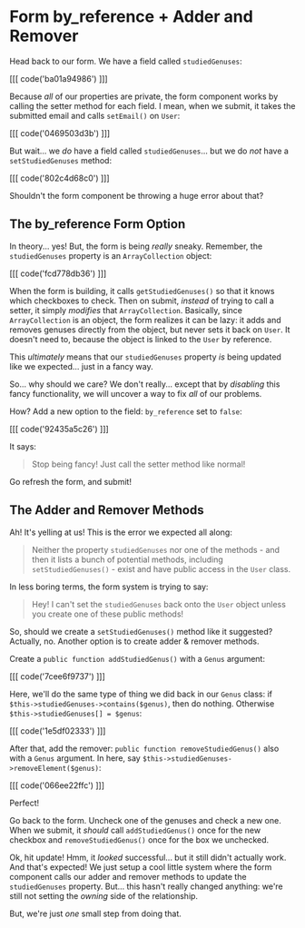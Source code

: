 # Form by_reference + Adder and Remover

Head back to our form. We have a field called `studiedGenuses`:

[[[ code('ba01a94986') ]]]

Because *all* of our properties are private, the form component works by calling
the setter method for each field. I mean, when we submit, it takes the submitted
email and calls `setEmail()` on `User`:

[[[ code('0469503d3b') ]]]

But wait... we *do* have a field called `studiedGenuses`... but we do *not* have
a `setStudiedGenuses` method:

[[[ code('802c4d68c0') ]]]

Shouldn't the form component be throwing a huge error about that?

## The by_reference Form Option

In theory... yes! But, the form is being *really* sneaky. Remember, the `studiedGenuses`
property is an `ArrayCollection` object:

[[[ code('fcd778db36') ]]]

When the form is building, it calls `getStudiedGenuses()` so that it knows which checkboxes
to check. Then on submit, *instead* of trying to call a setter, it simply *modifies* that
`ArrayCollection`. Basically, since `ArrayCollection` is an object, the form realizes it
can be lazy: it adds and removes genuses directly from the object, but never sets it back
on `User`. It doesn't need to, because the object is linked to the `User` by reference.

This *ultimately* means that our `studiedGenuses` property *is* being updated like
we expected... just in a fancy way.

So... why should we care? We don't really... except that by *disabling* this fancy
functionality, we will uncover a way to fix *all* of our problems.

How? Add a new option to the field: `by_reference` set to `false`:

[[[ code('92435a5c26') ]]]

It says:

> Stop being fancy! Just call the setter method like normal!

Go refresh the form, and submit!

## The Adder and Remover Methods

Ah! It's yelling at us! This is the error we expected all along:

> Neither the property `studiedGenuses` nor one of the methods - and then it
> lists a bunch of potential methods, including `setStudiedGenuses()` - exist
> and have public access in the `User` class.

In less boring terms, the form system is trying to say:

> Hey! I can't set the `studiedGenuses` back onto the `User` object unless you
> create one of these public methods!

So, should we create a `setStudiedGenuses()` method like it suggested? Actually,
no. Another option is to create adder & remover methods.

Create a `public function addStudiedGenus()` with a `Genus` argument:

[[[ code('7cee6f9737') ]]]

Here, we'll do the same type of thing we did back in our `Genus` class: if
`$this->studiedGenuses->contains($genus)`, then do nothing. Otherwise
`$this->studiedGenuses[] = $genus`:

[[[ code('1e5df02333') ]]]

After that, add the remover: `public function removeStudiedGenus()` also with a
`Genus` argument. In here, say `$this->studiedGenuses->removeElement($genus)`:

[[[ code('066ee22ffc') ]]]

Perfect!

Go back to the form. Uncheck one of the genuses and check a new one. When we submit,
it *should* call `addStudiedGenus()` once for the new checkbox and `removeStudiedGenus()`
once for the box we unchecked.

Ok, hit update! Hmm, it *looked* successful... but it still didn't actually work.
And that's expected! We just setup a cool little system where the form component calls
our adder and remover methods to update the `studiedGenuses` property. But... this hasn't
really changed anything: we're still not setting the *owning* side of the relationship.

But, we're just *one* small step from doing that.
